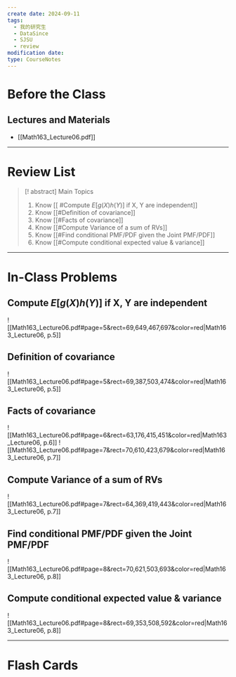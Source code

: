 ```yaml
---
create date: 2024-09-11
tags:
  - 我的研究生
  - DataSince
  - SJSU
  - review
modification date: 
type: CourseNotes
---
```


# Before the Class
## Lectures and Materials
- [[Math163_Lecture06.pdf]]
---
# Review List
>[! abstract] Main Topics
>1. Know [[ #Compute $E[g (X) h (Y)]$ if X, Y are independent]]
>2. Know [[#Definition of covariance]]
>3. Know [[#Facts of covariance]]
>4. Know [[#Compute Variance of a sum of RVs]]
>5. Know [[#Find conditional PMF/PDF given the Joint PMF/PDF]]
>6. Know [[#Compute conditional expected value & variance]]

---
# In-Class Problems
## Compute $E[g(X)h(Y)]$ if X, Y are independent
![[Math163_Lecture06.pdf#page=5&rect=69,649,467,697&color=red|Math163_Lecture06, p.5]]

## Definition of covariance
![[Math163_Lecture06.pdf#page=5&rect=69,387,503,474&color=red|Math163_Lecture06, p.5]]

## Facts of covariance
![[Math163_Lecture06.pdf#page=6&rect=63,176,415,451&color=red|Math163_Lecture06, p.6]]
![[Math163_Lecture06.pdf#page=7&rect=70,610,423,679&color=red|Math163_Lecture06, p.7]]

## Compute Variance of a sum of RVs
![[Math163_Lecture06.pdf#page=7&rect=64,369,419,443&color=red|Math163_Lecture06, p.7]]

## Find conditional PMF/PDF given the Joint PMF/PDF
![[Math163_Lecture06.pdf#page=8&rect=70,621,503,693&color=red|Math163_Lecture06, p.8]]

## Compute conditional expected value & variance
![[Math163_Lecture06.pdf#page=8&rect=69,353,508,592&color=red|Math163_Lecture06, p.8]]

---

# Flash Cards
